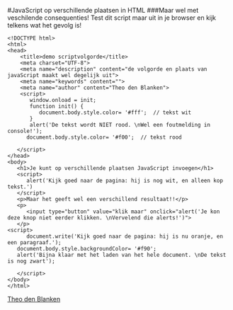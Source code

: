 #JavaScript op verschillende plaatsen in HTML
###Maar wel met veschilende consequenties!
Test dit script maar uit in je browser en kijk telkens wat het gevolg is!

```
<!DOCTYPE html>
<html>
<head>
    <title>demo scriptvolgorde</title>
    <meta charset="UTF-8">
    <meta name="description" content="de volgorde en plaats van javaScript maakt wel degelijk uit">
    <meta name="keywords" content="">
    <meta name="author" content="Theo den Blanken">
    <script>
       window.onload = init;
       function init() {
          document.body.style.color= '#fff';  // tekst wit
       }
       alert('De tekst wordt NIET rood. \nWel een foutmelding in console!');
      document.body.style.color= '#f00';  // tekst rood
       
   </script>
</head>
<body>
   <h1>Je kunt op verschillende plaatsen JavaScript invoegen</h1>
   <script>
      alert('Kijk goed naar de pagina: hij is nog wit, en alleen kop tekst.')
   </script>
   <p>Maar het geeft wel een verschillend resultaat!!</p>
   <p>
      <input type="button" value="klik maar" onclick="alert('Je kon deze knop niet eerder klikken. \nVervelend die alerts!')">
   </p>
<script>
      document.write('Kijk goed naar de pagina: hij is nu oranje, en een paragraaf.');
   document.body.style.backgroundColor= '#f90';
   alert('Bijna klaar met het laden van het hele document. \nDe tekst is nog zwart');
   
   </script>
</body>
</html>
```
[Theo den Blanken](http://blanken5.home.xs4all.nl/)